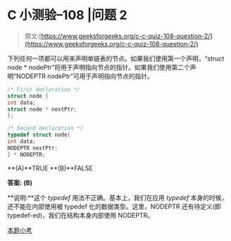 # C 小测验–108 |问题 2

> 原文:[https://www.geeksforgeeks.org/c-c-quiz-108-question-2/](https://www.geeksforgeeks.org/c-c-quiz-108-question-2/)

下列任何一项都可以用来声明单链表的节点。如果我们使用第一个声明，“struct node * nodePtr”将用于声明指向节点的指针。如果我们使用第二个声明“NODEPTR nodePtr”可用于声明指向节点的指针。

```cpp
/* First declaration */
struct node {
int data;
struct node * nextPtr;
};

/* Second declaration */
typedef struct node{
int data;
NODEPTR nextPtr;
} * NODEPTR;
```

**(A)**TRUE
**(B)**FALSE

**答案:** **(B)**

**说明:**这个 *typedef* 用法不正确。基本上，我们在应用 *typedef* 本身的时候，还不能在内部使用被 typedef 化的数据类型。这里，NODEPTR 还有待定义(即 typedef-ed)，我们在结构本身内部使用 NODEPTR。

[本题小考](https://www.geeksforgeeks.org/c-quiz-108-gq/)